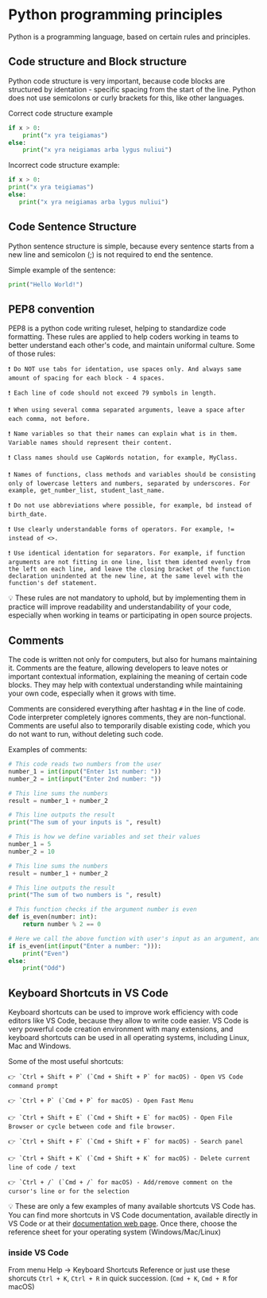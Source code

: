# Python programming principles

Python is a programming language, based on certain rules and principles.

## Code structure and Block structure

Python code structure is very important, because code blocks are structured by identation - specific spacing from the start of the line. Python does not use semicolons or curly brackets for this, like other languages.

Correct code structure example

```Python
if x > 0:
    print("x yra teigiamas")
else:
    print("x yra neigiamas arba lygus nuliui")
```

Incorrect code structure example:

```Python
if x > 0:
print("x yra teigiamas")
else:
   print("x yra neigiamas arba lygus nuliui")
```

## Code Sentence Structure

Python sentence structure is simple, because every sentence starts from a new line and semicolon (;) is not required to end the sentence.

Simple example of the sentence:

```Python
print("Hello World!")
```

## PEP8 convention

PEP8 is a python code writing ruleset, helping to standardize code formatting. These rules are applied to help coders working in teams to better understand each other's code, and maintain uniformal culture. Some of those rules: 

```Text
❗ Do NOT use tabs for identation, use spaces only. And always same amount of spacing for each block - 4 spaces.

❗ Each line of code should not exceed 79 symbols in length.

❗ When using several comma separated arguments, leave a space after each comma, not before.

❗ Name variables so that their names can explain what is in them. Variable names should represent their content.

❗ Class names should use CapWords notation, for example, MyClass.

❗ Names of functions, class methods and variables should be consisting only of lowercase letters and numbers, separated by underscores. For example, get_number_list, student_last_name. 

❗ Do not use abbreviations where possible, for example, bd instead of birth_date.

❗ Use clearly understandable forms of operators. For example, != instead of <>.

❗ Use identical identation for separators. For example, if function arguments are not fitting in one line, list them idented evenly from the left on each line, and leave the closing bracket of the function declaration unindented at the new line, at the same level with the function's def statement.
```

💡 These rules are not mandatory to uphold, but by implementing them in practice will improve readability and understandability of your code, especially when working in teams or participating in open source projects.

## Comments

The code is written not only for computers, but also for humans maintaining it. Comments are the feature, allowing developers to leave notes or important contextual information, explaining the meaning of certain code blocks. They may help with contextual understanding while maintaining your own code, especially when it grows with time. 

Comments are considered everything after hashtag `#` in the line of code. Code interpreter completely ignores comments, they are non-functional. Comments are useful also to temporarily disable existing code, which you do not want to run, without deleting such code.

Examples of comments:

```Python
# This code reads two numbers from the user
number_1 = int(input("Enter 1st number: "))
number_2 = int(input("Enter 2nd number: "))

# This line sums the numbers
result = number_1 + number_2

# This line outputs the result
print("The sum of your inputs is ", result)
```

```Python
# This is how we define variables and set their values
number_1 = 5
number_2 = 10

# This line sums the numbers
result = number_1 + number_2

# This line outputs the result
print("The sum of two numbers is ", result)
```

```Python
# This function checks if the argument number is even
def is_even(number: int):
    return number % 2 == 0

# Here we call the above function with user's input as an argument, and output the result in a human readable format
if is_even(int(input("Enter a number: "))):
    print("Even")
else:
    print("Odd")
```

## Keyboard Shortcuts in VS Code

Keyboard shortcuts can be used to improve work efficiency with code editors like VS Code, because they allow to write code easier. VS Code is very powerful code creation environment with many extensions, and keyboard shortcuts can be used in all operating systems, including Linux, Mac and Windows.

Some of the most useful shortcuts:

```Text
👉 `Ctrl + Shift + P` (`Cmd + Shift + P` for macOS) - Open VS Code command prompt

👉 `Ctrl + P` (`Cmd + P` for macOS) - Open Fast Menu

👉 `Ctrl + Shift + E` (`Cmd + Shift + E` for macOS) - Open File Browser or cycle between code and file browser.

👉 `Ctrl + Shift + F` (`Cmd + Shift + F` for macOS) - Search panel

👉 `Ctrl + Shift + K` (`Cmd + Shift + K` for macOS) - Delete current line of code / text

👉 `Ctrl + /` (`Cmd + /` for macOS) - Add/remove comment on the cursor's line or for the selection
```

💡 These are only a few examples of many available shortcuts VS Code has. You can find more shortcuts in VS Code documentation, available directly in VS Code or at their [documentation web page](https://code.visualstudio.com/docs/getstarted/keybindings#_keyboard-shortcuts-reference). Once there, choose the reference sheet for your operating system (Windows/Mac/Linux) 

### inside VS Code

From menu Help -> Keyboard Shortcuts Reference or just use these shorcuts `Ctrl + K`, `Ctrl + R` in quick succession. (`Cmd + K`, `Cmd + R` for macOS)
